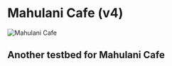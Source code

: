# Mahulani Cafe (v4)

![Mahulani Cafe](https://i.ibb.co/Z8Y0CJv/Screenshot-2020-10-30-at-11-10-04.png)

## Another testbed for Mahulani Cafe